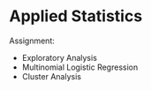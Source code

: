 # Applied Statistics
Assignment:
- Exploratory Analysis
- Multinomial Logistic Regression
- Cluster Analysis
